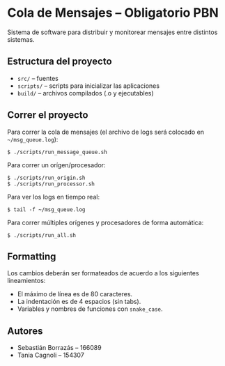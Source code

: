 # Cola de Mensajes – Obligatorio PBN

Sistema de software para distribuir y monitorear mensajes entre distintos
sistemas.

## Estructura del proyecto

* `src/` – fuentes
* `scripts/` – scripts para inicializar las aplicaciones
* `build/` – archivos compilados (.o y ejecutables)

## Correr el proyecto

Para correr la cola de mensajes (el archivo de logs será colocado en `~/msg_queue.log`):

```
$ ./scripts/run_message_queue.sh
```

Para correr un orígen/procesador:

```
$ ./scripts/run_origin.sh
$ ./scripts/run_processor.sh
```

Para ver los logs en tiempo real:

```
$ tail -f ~/msg_queue.log
```

Para correr múltiples orígenes y procesadores de forma automática:

```
$ ./scripts/run_all.sh
```

## Formatting

Los cambios deberán ser formateados de acuerdo a los siguientes lineamientos:

* El máximo de línea es de 80 caracteres.
* La indentación es de 4 espacios (sin tabs).
* Variables y nombres de funciones con `snake_case`.

## Autores

* Sebastián Borrazás – 166089
* Tania Cagnoli – 154307
